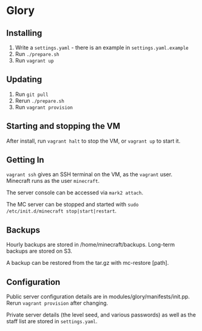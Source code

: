 Glory
=====

Installing
----------

1. Write a `settings.yaml` - there is an example in `settings.yaml.example`
2. Run `./prepare.sh`
3. Run `vagrant up`

Updating
--------

1. Run `git pull`
2. Rerun `./prepare.sh`
3. Run `vagrant provision`

Starting and stopping the VM
----------------------------

After install, run `vagrant halt` to stop the VM, or `vagrant up` to
start it.

Getting In
----------

`vagrant ssh` gives an SSH terminal on the VM, as the `vagrant`
user. Minecraft runs as the user `minecraft`.

The server console can be accessed via `mark2 attach`.

The MC server can be stopped and started with `sudo /etc/init.d/minecraft
stop|start|restart`.

Backups
-------

Hourly backups are stored in /home/minecraft/backups. Long-term backups
are stored on S3.

A backup can be restored from the tar.gz with mc-restore [path].

Configuration
-------------

Public server configuration details are in
modules/glory/manifests/init.pp. Rerun `vagrant provision` after changing.

Private server details (the level seed, and various passwords) as well as
the staff list are stored in `settings.yaml`.

